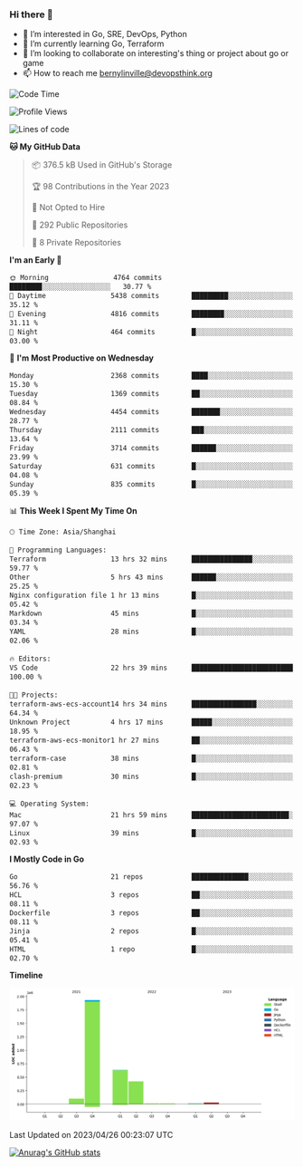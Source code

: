 ### Hi there 👋

- 👀 I’m interested in Go, SRE, DevOps, Python
- 🌱 I’m currently learning Go, Terraform
- 👯 I’m looking to collaborate on interesting's thing or project about go or game
- 📫 How to reach me bernylinville@devopsthink.org

<!--START_SECTION:waka-->
![Code Time](http://img.shields.io/badge/Code%20Time-257%20hrs%205%20mins-blue)

![Profile Views](http://img.shields.io/badge/Profile%20Views-1-blue)

![Lines of code](https://img.shields.io/badge/From%20Hello%20World%20I%27ve%20Written-3.2%20million%20lines%20of%20code-blue)

**🐱 My GitHub Data** 

> 📦 376.5 kB Used in GitHub's Storage 
 > 
> 🏆 98 Contributions in the Year 2023
 > 
> 🚫 Not Opted to Hire
 > 
> 📜 292 Public Repositories 
 > 
> 🔑 8 Private Repositories 
 > 
**I'm an Early 🐤** 

```text
🌞 Morning                4764 commits        ████████░░░░░░░░░░░░░░░░░   30.77 % 
🌆 Daytime                5438 commits        █████████░░░░░░░░░░░░░░░░   35.12 % 
🌃 Evening                4816 commits        ████████░░░░░░░░░░░░░░░░░   31.11 % 
🌙 Night                  464 commits         █░░░░░░░░░░░░░░░░░░░░░░░░   03.00 % 
```
📅 **I'm Most Productive on Wednesday** 

```text
Monday                   2368 commits        ████░░░░░░░░░░░░░░░░░░░░░   15.30 % 
Tuesday                  1369 commits        ██░░░░░░░░░░░░░░░░░░░░░░░   08.84 % 
Wednesday                4454 commits        ███████░░░░░░░░░░░░░░░░░░   28.77 % 
Thursday                 2111 commits        ███░░░░░░░░░░░░░░░░░░░░░░   13.64 % 
Friday                   3714 commits        ██████░░░░░░░░░░░░░░░░░░░   23.99 % 
Saturday                 631 commits         █░░░░░░░░░░░░░░░░░░░░░░░░   04.08 % 
Sunday                   835 commits         █░░░░░░░░░░░░░░░░░░░░░░░░   05.39 % 
```


📊 **This Week I Spent My Time On** 

```text
🕑︎ Time Zone: Asia/Shanghai

💬 Programming Languages: 
Terraform                13 hrs 32 mins      ███████████████░░░░░░░░░░   59.77 % 
Other                    5 hrs 43 mins       ██████░░░░░░░░░░░░░░░░░░░   25.25 % 
Nginx configuration file 1 hr 13 mins        █░░░░░░░░░░░░░░░░░░░░░░░░   05.42 % 
Markdown                 45 mins             █░░░░░░░░░░░░░░░░░░░░░░░░   03.34 % 
YAML                     28 mins             █░░░░░░░░░░░░░░░░░░░░░░░░   02.06 % 

🔥 Editors: 
VS Code                  22 hrs 39 mins      █████████████████████████   100.00 % 

🐱‍💻 Projects: 
terraform-aws-ecs-account14 hrs 34 mins      ████████████████░░░░░░░░░   64.34 % 
Unknown Project          4 hrs 17 mins       █████░░░░░░░░░░░░░░░░░░░░   18.95 % 
terraform-aws-ecs-monitor1 hr 27 mins        ██░░░░░░░░░░░░░░░░░░░░░░░   06.43 % 
terraform-case           38 mins             █░░░░░░░░░░░░░░░░░░░░░░░░   02.81 % 
clash-premium            30 mins             █░░░░░░░░░░░░░░░░░░░░░░░░   02.23 % 

💻 Operating System: 
Mac                      21 hrs 59 mins      ████████████████████████░   97.07 % 
Linux                    39 mins             █░░░░░░░░░░░░░░░░░░░░░░░░   02.93 % 
```

**I Mostly Code in Go** 

```text
Go                       21 repos            ██████████████░░░░░░░░░░░   56.76 % 
HCL                      3 repos             ██░░░░░░░░░░░░░░░░░░░░░░░   08.11 % 
Dockerfile               3 repos             ██░░░░░░░░░░░░░░░░░░░░░░░   08.11 % 
Jinja                    2 repos             █░░░░░░░░░░░░░░░░░░░░░░░░   05.41 % 
HTML                     1 repo              █░░░░░░░░░░░░░░░░░░░░░░░░   02.70 % 
```



**Timeline**

![Lines of Code chart](https://raw.githubusercontent.com/bernylinville/bernylinville/main/assets/bar_graph.png)


 Last Updated on 2023/04/26 00:23:07 UTC
<!--END_SECTION:waka-->

[![Anurag's GitHub stats](https://github-readme-stats.vercel.app/api?username=bernylinville)](https://github.com/anuraghazra/github-readme-stats)


<!--
**kylechou-dunk/kylechou-dunk** is a ✨ _special_ ✨ repository because its `README.md` (this file) appears on your GitHub profile.

Here are some ideas to get you started:

- 🔭 I’m currently working on ...
- 🌱 I’m currently learning ...
- 👯 I’m looking to collaborate on ...
- 🤔 I’m looking for help with ...
- 💬 Ask me about ...
- 📫 How to reach me: ...
- 😄 Pronouns: ...
- ⚡ Fun fact: ...
-->
